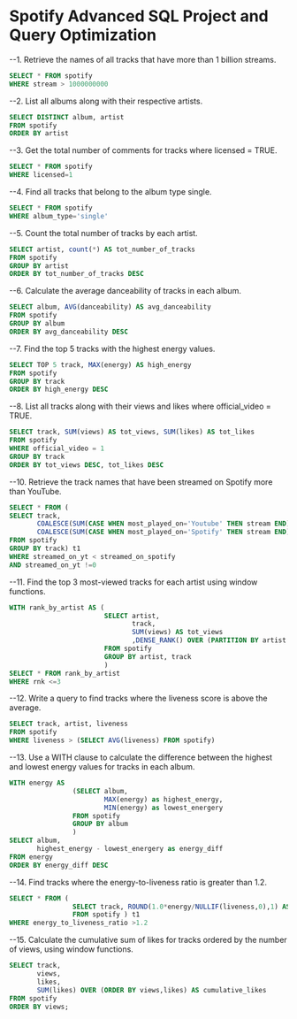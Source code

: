 # Spotify Advanced SQL Project and Query Optimization

--1. Retrieve the names of all tracks that have more than 1 billion streams.
```sql
SELECT * FROM spotify
WHERE stream > 1000000000
```
--2. List all albums along with their respective artists.
```sql
SELECT DISTINCT album, artist
FROM spotify
ORDER BY artist
```
--3. Get the total number of comments for tracks where licensed = TRUE.
```sql
SELECT * FROM spotify
WHERE licensed=1
```
--4. Find all tracks that belong to the album type single.
```sql
SELECT * FROM spotify
WHERE album_type='single'
```
--5. Count the total number of tracks by each artist.
```sql
SELECT artist, count(*) AS tot_number_of_tracks
FROM spotify
GROUP BY artist
ORDER BY tot_number_of_tracks DESC
```

--6. Calculate the average danceability of tracks in each album.
```SQL
SELECT album, AVG(danceability) AS avg_danceability
FROM spotify
GROUP BY album
ORDER BY avg_danceability DESC
```

--7. Find the top 5 tracks with the highest energy values.
```SQL
SELECT TOP 5 track, MAX(energy) AS high_energy
FROM spotify
GROUP BY track
ORDER BY high_energy DESC
```
--8. List all tracks along with their views and likes where official_video = TRUE.
```SQL
SELECT track, SUM(views) AS tot_views, SUM(likes) AS tot_likes
FROM spotify
WHERE official_video = 1
GROUP BY track
ORDER BY tot_views DESC, tot_likes DESC
```
--10. Retrieve the track names that have been streamed on Spotify more than YouTube.
```sql
SELECT * FROM (
SELECT track,
       COALESCE(SUM(CASE WHEN most_played_on='Youtube' THEN stream END),0) AS streamed_on_yt,
	   COALESCE(SUM(CASE WHEN most_played_on='Spotify' THEN stream END),0) AS streamed_on_spotify
FROM spotify
GROUP BY track) t1
WHERE streamed_on_yt < streamed_on_spotify
AND streamed_on_yt !=0
```
--11. Find the top 3 most-viewed tracks for each artist using window functions.
```sql
WITH rank_by_artist AS (
						SELECT artist, 
							   track, 
							   SUM(views) AS tot_views
							   ,DENSE_RANK() OVER (PARTITION BY artist ORDER BY SUM(views) DESC) AS rnk
						FROM spotify
						GROUP BY artist, track
						)
SELECT * FROM rank_by_artist
WHERE rnk <=3
```
--12. Write a query to find tracks where the liveness score is above the average.
```sql
SELECT track, artist, liveness
FROM spotify
WHERE liveness > (SELECT AVG(liveness) FROM spotify)
```
--13. Use a WITH clause to calculate the difference between the highest and lowest energy values for tracks in each album.
```sql
WITH energy AS
				(SELECT album,
						MAX(energy) as highest_energy,
						MIN(energy) as lowest_energery
				FROM spotify
				GROUP BY album
				)
SELECT album,
	   highest_energy - lowest_energery as energy_diff
FROM energy
ORDER BY energy_diff DESC
```
--14. Find tracks where the energy-to-liveness ratio is greater than 1.2.
```sql
SELECT * FROM (
				SELECT track, ROUND(1.0*energy/NULLIF(liveness,0),1) AS energy_to_liveness_ratio
				FROM spotify ) t1
WHERE energy_to_liveness_ratio >1.2
```
--15. Calculate the cumulative sum of likes for tracks ordered by the number of views, using window functions.

```sql
SELECT track, 
       views, 
       likes, 
       SUM(likes) OVER (ORDER BY views,likes) AS cumulative_likes
FROM spotify
ORDER BY views;
```
